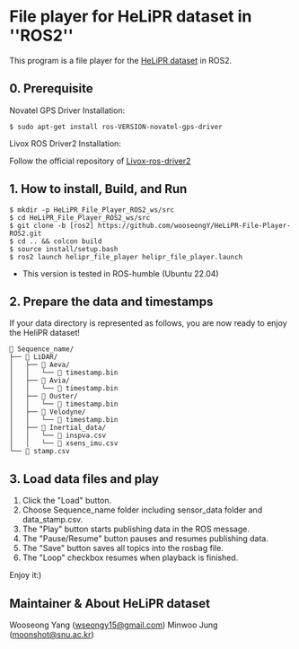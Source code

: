 # File player for HeLiPR dataset in ''ROS2''

This program is a file player for the [HeLiPR dataset](https://sites.google.com/view/heliprdataset) in ROS2.

## 0. Prerequisite

Novatel GPS Driver Installation:
```
$ sudo apt-get install ros-VERSION-novatel-gps-driver
```

Livox ROS Driver2 Installation:

Follow the official repository of [Livox-ros-driver2](https://github.com/Livox-SDK/livox_ros_driver2)

## 1. How to install, Build, and Run
```
$ mkdir -p HeLiPR_File_Player_ROS2_ws/src
$ cd HeLiPR_File_Player_ROS2_ws/src
$ git clone -b [ros2] https://github.com/wooseongY/HeLiPR-File-Player-ROS2.git
$ cd .. && colcon build
$ source install/setup.bash
$ ros2 launch helipr_file_player helipr_file_player.launch
```
- This version is tested in ROS-humble (Ubuntu 22.04)


## 2. Prepare the data and timestamps

If your data directory is represented as follows, you are now ready to enjoy the HeliPR dataset!
```
📂 Sequence_name/
├── 📂 LiDAR/
│   ├── 📂 Aeva/
│   │   └── 📝 timestamp.bin
│   ├── 📂 Avia/
│   │   └── 📝 timestamp.bin
│   ├── 📂 Ouster/
│   │   └── 📝 timestamp.bin
│   ├── 📂 Velodyne/
│   │   └── 📝 timestamp.bin
│   ├── 📂 Inertial_data/
│   │   └── 📝 inspva.csv
│   │   └── 📝 xsens_imu.csv
└── 📝 stamp.csv
```

## 3. Load data files and play

1. Click the "Load" button.
2. Choose Sequence_name folder including sensor_data folder and data_stamp.csv.
3. The "Play" button starts publishing data in the ROS message.
4. The "Pause/Resume" button pauses and resumes publishing data.
5. The "Save" button saves all topics into the rosbag file.
6. The "Loop" checkbox resumes when playback is finished.

Enjoy it:) 

## Maintainer & About HeLiPR dataset

Wooseong Yang (wseongy15@gmail.com)
Minwoo Jung (moonshot@snu.ac.kr)
